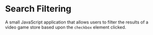 # Search Filtering
A small JavaScript application that allows users to filter the results of a video game store based upon the `checkbox` element clicked.
